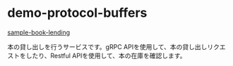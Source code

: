 # demo-protocol-buffers

[sample-book-lending](https://github.com/Kynea0b/demo-protocol-buffers/tree/main/sample-book-lending)

本の貸し出しを行うサービスです。gRPC APIを使用して、本の貸し出しリクエストをしたり、Restful APIを使用して、本の在庫を確認します。
